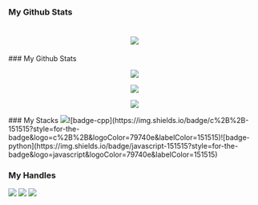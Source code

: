 ### My Github Stats
<h1 align="center">
    <img src="https://readme-typing-svg.herokuapp.com/?font=Righteous&size=35&center=true&vCenter=true&width=500&height=70&duration=4000&lines=Hi+There!+👋;+I'm+Md+Muzahidul+Islam!;" />
</h1>
### My Github Stats

  <div align="center">

![](https://github-readme-stats.vercel.app/api/top-langs/?username=mdibuhossain&theme=tokyonight&hide_border=false&include_all_commits=true&count_private=false&layout=compact)

![](https://github-readme-stats.vercel.app/api?username=mdibuhossain&theme=tokyonight&hide_border=false&include_all_commits=true&count_private=false)

![](https://github-readme-activity-graph.vercel.app/graph?username=mdibuhossain&theme=tokyo-night)

  </div>
### My Stacks
<img src="https://img.shields.io/badge/Languages-151515?style=for-the-badge&logo=plex&logoColor=FFFFFF">![badge-cpp](https://img.shields.io/badge/c%2B%2B-151515?style=for-the-badge&logo=c%2B%2B&logoColor=79740e&labelColor=151515)![badge-python](https://img.shields.io/badge/javascript-151515?style=for-the-badge&logo=javascript&logoColor=79740e&labelColor=151515) <br/>
<!-- <img src="https://img.shields.io/badge/Frameworks-151515?style=for-the-badge&logo=IPFS&logoColor=FFFFFF">![badge-git](https://img.shields.io/badge/git-151515?style=for-the-badge&logo=git&logoColor=79740e&labelColor=151515) <br/> -->
<!-- <img src="https://img.shields.io/badge/Database-151515?style=for-the-badge&logo=Redis&logoColor=FFFFFF">![badge-mysql](https://img.shields.io/badge/mysql-151515?style=for-the-badge&logo=mysql&logoColor=79740e&labelColor=151515) -->

### My Handles
 [<img src="https://img.shields.io/badge/muzahid-151515?style=for-the-badge&logo=linkedin&logoColor=white">](https://www.linkedin.com/in/md-muzahidul-islam-55032a2a1/)
 [<img src="https://img.shields.io/badge/muzahid-151515?style=for-the-badge&logo=SVG&logoColor=79740e">](https://profile-summary-for-github.com/user/MdMuzahidul) 
 [<img src="https://img.shields.io/badge/muzahid-151515?style=for-the-badge&logo=SVG&logoColor=79740e">](https://codeforces.com/profile/Hello-Tourist) 
<!--  [<img src="https://img.shields.io/badge/mdibuhossain-151515?style=for-the-badge&logo=SVG&logoColor=79740e">](https://www.codechef.com/users/mdibuhossain)  -->

